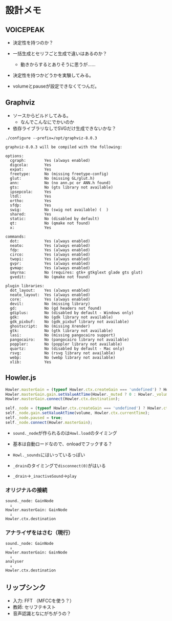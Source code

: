 # 設計メモ

## VOICEPEAK

- 決定性を持つのか？
- 一括生成とセリフごと生成で違いはあるのか？
  - 動きからするとありそうに思うが……

- 決定性を持つかどうかを実験してみる。

- volumeとpauseが設定できなくてつんだ。

## Graphviz

- ソースからビルドしてみる。
  - なんでこんなにでかいのか
- 依存ライブラリなしでSVGだけ生成できないかな？

```
./configure --prefix=/opt/graphviz-8.0.3
```

```
graphviz-8.0.3 will be compiled with the following:

options:
  cgraph:        Yes (always enabled)
  digcola:       Yes
  expat:         Yes
  freetype:      No (missing freetype-config)
  glut:          No (missing GL/glut.h)
  ann:           No (no ann.pc or ANN.h found)
  gts:           No (gts library not available)
  ipsepcola:     Yes
  ltdl:          Yes
  ortho:         Yes
  sfdp:          Yes
  swig:          No (swig not available) (  )
  shared:        Yes
  static:        No (disabled by default)
  qt:            No (qmake not found)
  x:             Yes

commands:
  dot:           Yes (always enabled)
  neato:         Yes (always enabled)
  fdp:           Yes (always enabled)
  circo:         Yes (always enabled)
  twopi:         Yes (always enabled)
  gvpr:          Yes (always enabled)
  gvmap:         Yes (always enabled)
  smyrna:        No (requires: gtk+ gtkglext glade gts glut)
  gvedit:        No (qmake not found)

plugin libraries:
  dot_layout:    Yes (always enabled)
  neato_layout:  Yes (always enabled)
  core:          Yes (always enabled)
  devil:         No (missing library)
  gd:            No (gd headers not found)
  gdiplus:       No (disabled by default - Windows only)
  gdk:           No (gdk library not available)
  gdk_pixbuf:    No (gdk_pixbuf library not available)
  ghostscript:   No (missing Xrender)
  gtk:           No (gtk library not available)
  lasi:          No (missing pangocairo support)
  pangocairo:    No (pangocairo library not available)
  poppler:       No (poppler library not available)
  quartz:        No (disabled by default - Mac only)
  rsvg:          No (rsvg library not available)
  webp:          No (webp library not available)
  xlib:          Yes
```

## Howler.js

``` JavaScript
Howler.masterGain = (typeof Howler.ctx.createGain === 'undefined') ? Howler.ctx.createGainNode() : Howler.ctx.createGain();
Howler.masterGain.gain.setValueAtTime(Howler._muted ? 0 : Howler._volume, Howler.ctx.currentTime);
Howler.masterGain.connect(Howler.ctx.destination);
```

``` JavaScript
self._node = (typeof Howler.ctx.createGain === 'undefined') ? Howler.ctx.createGainNode() : Howler.ctx.createGain();
self._node.gain.setValueAtTime(volume, Howler.ctx.currentTime);
self._node.paused = true;
self._node.connect(Howler.masterGain);
```

- `sound._node`が作られるのは`Howl.load`のタイミング
- 基本は自動ロードなので、onloadでフックする？
- `Howl._sounds`にはいっているっぽい

- `_drain`のタイミングで`disconnect(0)`がはいる
- `_drain`→`_inactiveSound`→`play`

### オリジナルの接続

```
sound._node: GainNode
  ↓
Howler.masterGain: GainNode
  ↓
Howler.ctx.destination
```

### アナライザをはさむ（現行）

```
sound._node: GainNode
  ↓
Howler.masterGain: GainNode
  ↓
analyser
  ↓
Howler.ctx.destination
```

## リップシンク

- 入力: FFT （MFCCを使う？）
- 教師: セリフテキスト
- 音声認識となにがちがうの？

